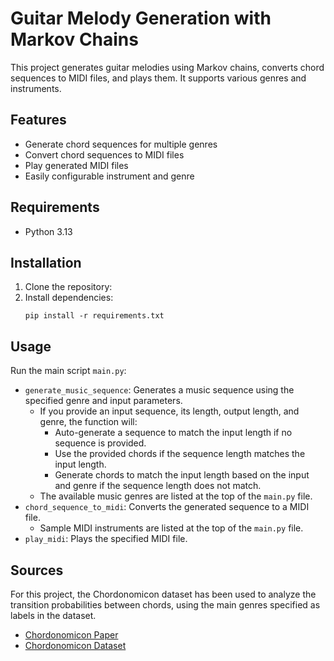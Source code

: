 # Guitar Melody Generation with Markov Chains

This project generates guitar melodies using Markov chains, converts chord sequences to MIDI files, and plays them. It supports various genres and instruments.

## Features

- Generate chord sequences for multiple genres
- Convert chord sequences to MIDI files
- Play generated MIDI files
- Easily configurable instrument and genre

## Requirements

- Python 3.13

## Installation

1. Clone the repository:
2. Install dependencies:
   ```
   pip install -r requirements.txt
   ```

## Usage

Run the main script `main.py`:

- `generate_music_sequence`: Generates a music sequence using the specified genre and input parameters.
  - If you provide an input sequence, its length, output length, and genre, the function will:
    - Auto-generate a sequence to match the input length if no sequence is provided.
    - Use the provided chords if the sequence length matches the input length.
    - Generate chords to match the input length based on the input and genre if the sequence length does not match.
  - The available music genres are listed at the top of the `main.py` file.
- `chord_sequence_to_midi`: Converts the generated sequence to a MIDI file.
  - Sample MIDI instruments are listed at the top of the `main.py` file.
- `play_midi`: Plays the specified MIDI file.

## Sources

For this project, the Chordonomicon dataset has been used to analyze the transition probabilities between chords, using the main genres specified as labels in the dataset.

- [Chordonomicon Paper](https://arxiv.org/abs/2410.22046)
- [Chordonomicon Dataset](https://huggingface.co/datasets/ailsntua/Chordonomicon)
